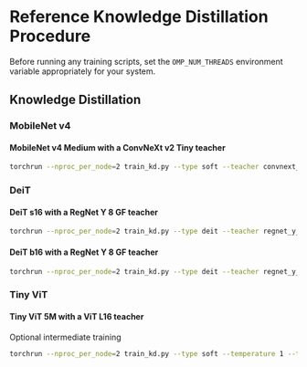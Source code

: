 # Reference Knowledge Distillation Procedure

Before running any training scripts, set the `OMP_NUM_THREADS` environment variable appropriately for your system.

## Knowledge Distillation

### MobileNet v4

#### MobileNet v4 Medium with a ConvNeXt v2 Tiny teacher

```sh
torchrun --nproc_per_node=2 train_kd.py --type soft --teacher convnext_v2_tiny --student mobilenet_v4_m --student-tag dist --opt adamw --lr 0.003 --lr-scheduler cosine --lr-cosine-min 1e-8 --warmup-epochs 5 --batch-size 512 --size 256 --epochs 500 --wd 0.1 --smoothing-alpha 0.1 --mixup-alpha 0.8 --aug-level 4 --ra-sampler --ra-reps 2 --clip-grad-norm 5 --amp --compile
```

### DeiT

#### DeiT s16 with a RegNet Y 8 GF teacher

```sh
torchrun --nproc_per_node=2 train_kd.py --type deit --teacher regnet_y_8g --teacher-tag intermediate --teacher-epoch 0 --student deit_s16 --student-tag dist --opt adamw --lr 0.0005 --lr-scheduler cosine --lr-cosine-min 1e-7 --batch-size 128 --warmup-epochs 5 --epochs 300 --size 384 --wd 0.05 --norm-wd 0 --grad-accum-steps 2 --smoothing-alpha 0.1 --mixup-alpha 0.8 --aug-level 4 --model-ema --ra-sampler --ra-reps 2 --clip-grad-norm 1 --amp --compile
```

#### DeiT b16 with a RegNet Y 8 GF teacher

```sh
torchrun --nproc_per_node=2 train_kd.py --type deit --teacher regnet_y_8g --teacher-tag intermediate --teacher-epoch 0 --student deit_b16 --student-tag dist --opt adamw --lr 0.0005 --lr-scheduler cosine --lr-cosine-min 1e-7 --batch-size 64 --warmup-epochs 5 --epochs 300 --size 384 --wd 0.05 --norm-wd 0 --grad-accum-steps 4 --smoothing-alpha 0.1 --mixup-alpha 0.8 --cutmix --aug-level 4 --model-ema --ra-sampler --ra-reps 2 --clip-grad-norm 1 --amp --compile
```

### Tiny ViT

#### Tiny ViT 5M with a ViT L16 teacher

Optional intermediate training

```sh
torchrun --nproc_per_node=2 train_kd.py --type soft --temperature 1 --teacher vit_l16 --teacher-tag intermediate --teacher-epoch 0 --network tiny_vit_5m --student-tag dist --opt adamw --lr 0.002 --lr-scheduler cosine --lr-cosine-min 1e-7 --batch-size 64 --warmup-epochs 5 --epochs 90 --size 256 --wd 0.01 --norm-wd 0 --grad-accum-steps 2 --smoothing-alpha 0.1 --aug-level 4 --clip-grad-norm 5 --amp --compile --wds --wds-class-file data/intermediate/classes.txt --wds-info-file data/intermediate/_info.json
```
